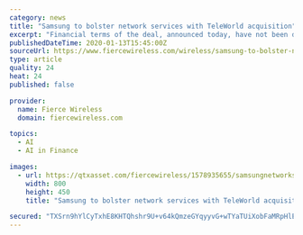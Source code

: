 ```yaml
---
category: news
title: "Samsung to bolster network services with TeleWorld acquisition"
excerpt: "Financial terms of the deal, announced today, have not been disclosed. Chantilly, Virginia-based TWS offers a range of network services including consulting ... Complex decision making requires intelligent automation, machine learning, and AI, all of which are fundamental for controlling and operating communications networks of the future."
publishedDateTime: 2020-01-13T15:45:00Z
sourceUrl: https://www.fiercewireless.com/wireless/samsung-to-bolster-network-services-teleworld-acquisition
type: article
quality: 24
heat: 24
published: false

provider:
  name: Fierce Wireless
  domain: fiercewireless.com

topics:
  - AI
  - AI in Finance

images:
  - url: https://qtxasset.com/fiercewireless/1578935655/samsungnetworks800.jpg/samsungnetworks800.jpg?r9nnJ5qqswy_fArRaMo_gHq2PpArko98
    width: 800
    height: 450
    title: "Samsung to bolster network services with TeleWorld acquisition"

secured: "TXSrn9hYlCyTxhE8KHTQhshr9U+v64kQmzeGYqyyvG+wTYaTUiXobFaMRpHlEM6STW5n3TUEdb3+whHcFPhnSUwjmJq5jLECPEu7I2YREv6KV7uRCggISrfTjNa0bjNWpEJQ9vShZEZsVegAIDif7e62hQEiNslhg7PIpPeDAheSkl7FrPY1DX6tacaLYi3wZMUgqnLpLmTPTVG9tAzokKvumYLbqJC7EMMbkPGOfiFs3dsAgYC0TvVA+2ZIMytXmG0317Zw9OBz6Mb4bbJziDaJTLx3IY2v62h4a8MPD44=;YP1kpOLNctDWLWmdZPvyVw=="
---
```


